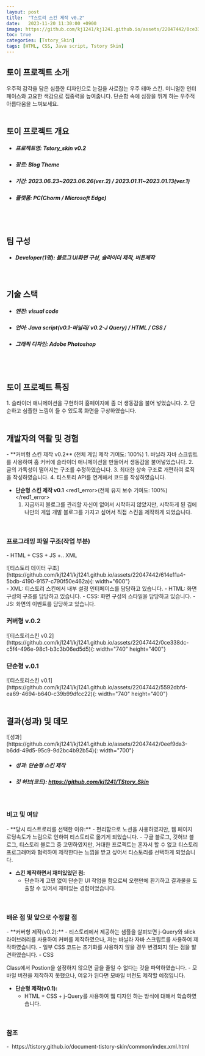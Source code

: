 ```yaml
---
layout: post
title:  "T스토리 스킨 제작 v0.2"
date:   2023-11-20 11:30:00 +0900
image: https://github.com/kj1241/kj1241.github.io/assets/22047442/0ce338dc-c5f4-496e-98c1-b3c3b06ed5d5
toc: true
categories: [Tstory_Skin]
tags: [HTML, CSS, Java script, Tstory Skin]
---
```


<h2><green1_h2> 토이 프로젝트 소개 </green1_h2></h2>
우주적 감각을 담은 심플한 디자인으로 눈길을 사로잡는 우주 테마 스킨.  
미니멀한 인터페이스와 고요한 색감으로 집중력을 높여줍니다.  
단순함 속에 심장을 뛰게 하는 우주적 아름다움을 느껴보세요.

<br>
<br>
<h2><green1_h2> 토이 프로젝트 개요 </green1_h2></h2><ul>
<li><h5><green1_h5>프로젝트명: </green1_h5><span> Tstory_skin v0.2</span></h5></li>
<li><h5><green1_h5>장르: </green1_h5><span> Blog Theme</span></h5></li>
<li><h5><green1_h5>기간: </green1_h5><span> 2023.06.23~2023.06.26(ver.2) / 2023.01.11~2023.01.13(ver.1)</span></h5></li>
<li><h5><green1_h5>플랫폼: </green1_h5><span> PC(Chorm / Microsoft Edge) </span></h5></li></ul>


<br>
<br>
<h2><green1_h2> 팀 구성 </green1_h2></h2><ul> 
<li><h5><green1_h5>Developer(1명): </green1_h5><span> 블로그 UI화면 구성, 슬라이더 제작, 버튼제작 </span></h5></li>
</ul>

<br>
<h2><green1_h2> 기술 스택 </green1_h2></h2><ul>
<li><h5><green1_h5>엔진: </green1_h5><span> visual code </span></h5></li>
<li><h5><green1_h5>언어: </green1_h5><span> Java script(v0.1-바닐라/ v0.2-J Query) / HTML / CSS /   </span></h5></li>
<li><h5><green1_h5>그래픽 디자인: </green1_h5><span>Adobe Photoshop</span></h5></li>
</ul>

<br>
<br>
<h2 ><green1_h2> 토이 프로젝트 특징 </green1_h2></h2>
1. 슬라이더 애니메이션을 구현하여 홈페이지에 좀 더 생동감을 불어 넣었습니다.
2. 단순하고 심플한 느낌이 들 수 있도록 화면을 구상하였습니다.

<br>
<br>
<h2><green1_h2> 개발자의 역활 및 경험 </green1_h2></h2>
- **커버형 스킨 제작 v0.2** <span><red1_error>(전체 게임 제작 기여도: 100%)</red1_error></span>
    1. 바닐라 자바 스크립트를 사용하여 홈 커버에 슬라이더 애니메이션을 만들어서 생동감을 불어넣었습니다.
    2. 글의 가독성이 떨어지는 구조를 수정하였습니다.
    3. 최대한 상속 구조로 개편하여 로직을 작성하였습니다.
    4. 티스토리 API를 연계해서 코드를 작성하였습니다.

- **단순형 스킨 제작 v0.1** <span><red1_error>(전체 유지 보수 기여도: 100%)</red1_error></span>
    1. 지금까지 블로그를 관리할 자신이 없어서 시작하지 않았지만, 시작하게 된 김에 나만의 게임 개발 블로그를 가지고 싶어서 직접 스킨을 제작하게 되었습니다.

<br>
<h3><green1_h3>프로그래밍 파일 구조(작업 부분)</green1_h3></h3>
- HTML + CSS + JS +.. XML
<p></p> <!--이미지 못침범하게-->
![티스토리 데이터 구조](https://github.com/kj1241/kj1241.github.io/assets/22047442/614e11a4-5bdb-4190-9157-c790f50e462a){: width="600"} 
<br>
- XML: 티스토리 스킨에서 내부 설정 인터페이스를 담당하고 있습니다.
- HTML: 화면 구성의 구조를 담당하고 있습니다.
- CSS: 화면 구성의 스타일을 담당하고 있습니다.
- JS: 화면의 이벤트를 담당하고 있습니다.

<br>
<h3><green1_h3> 커버형 v.0.2  </green1_h3></h3>
![티스토리스킨 v0.2](https://github.com/kj1241/kj1241.github.io/assets/22047442/0ce338dc-c5f4-496e-98c1-b3c3b06ed5d5){: width="740" height="400"} 

<br>
<h3><green1_h3>단순형 v.0.1  </green1_h3></h3>
![티스토리스킨 v0.1](https://github.com/kj1241/kj1241.github.io/assets/22047442/5592dbfd-ea69-4694-b640-c39b99dfcc22){: width="740" height="400"} 



<br>
<br>
<h2><green1_h2> 결과(성과) 및 데모 </green1_h2></h2>
![성과](https://github.com/kj1241/kj1241.github.io/assets/22047442/0eef9da3-b6dd-49d5-95c9-9d2bc4b92b54){: width="700"}
<ul>
<li><h5><green1_h5>성과: </green1_h5><span> 단순형 스킨 제작 </span></h5></li>
<li><h5><green1_h5>깃 허브(코드): </green1_h5><span> 
<a href="https://github.com/kj1241/TStory_Skin">https://github.com/kj1241/TStory_Skin</a> </span></h5></li>
</ul>

<br>
<h3><green1_h3> 비고 및 여담 </green1_h3></h3>
- **당시 티스트로리를 선택한 이유:**
    - 편리함으로 노션을 사용하였지만, 웹 페이지 로딩속도가 느림으로 인하여 티스토리로 옮기게 되었습니다.
    - 구글 블로그, 깃허브 블로그, 티스토리 블로그 중 고민하였지만, 거대한 프로젝트는 혼자서 할 수 없고 티스토리 프로그래머와 협력하여 제작한다는 느낌을 받고 싶어서 티스토리를 선택하게 되었습니다.

- **스킨 제작하면서 재미있었던 점:**
    - 단순하게 고민 없이 단순한 UI 작업을 함으로써 오랜만에 환기하고 결과물을 도출할 수 있어서 재미있는 경험이었습니다.


<br>
<h3><green1_h3> 배운 점 및 앞으로 수정할 점 </green1_h3></h3>
- **커버형 제작(v0.2):**
    - 티스토리에서 제공하는 샘플을 살펴보면 j-Query와 slick 라이브러리를 사용하여 커버를 제작하였으나, 저는 바닐라 자바 스크립트를 사용하여 제작하였습니다.
    - 일부 CSS 코드는 초기화를 사용하지 않을 경우 변경되지 않는 점을 발견하였습니다.
    - CSS <P> Class에서 Postion을 설정하지 않으면 글을 줄일 수 없다는 것을 파악하였습니다.
    - 모바일 버전을 제작하지 못했으나, 여유가 된다면 모바일 버전도 제작할 예정입니다.

- **단순형 제작(v0.1):**
    - HTML + CSS + j-Query를 사용하여 웹 디자인 하는 방식에 대해서 학습하였습니다.


<br>
<h3><green1_h3> 참조 </green1_h3></h3>
-  <a herf="https://tistory.github.io/document-tistory-skin/common/index.xml.html">https://tistory.github.io/document-tistory-skin/common/index.xml.html</a>
<br>

